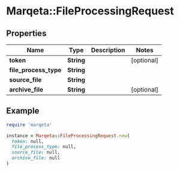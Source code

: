 # Marqeta::FileProcessingRequest

## Properties

| Name | Type | Description | Notes |
| ---- | ---- | ----------- | ----- |
| **token** | **String** |  | [optional] |
| **file_process_type** | **String** |  |  |
| **source_file** | **String** |  |  |
| **archive_file** | **String** |  | [optional] |

## Example

```ruby
require 'marqeta'

instance = Marqeta::FileProcessingRequest.new(
  token: null,
  file_process_type: null,
  source_file: null,
  archive_file: null
)
```

